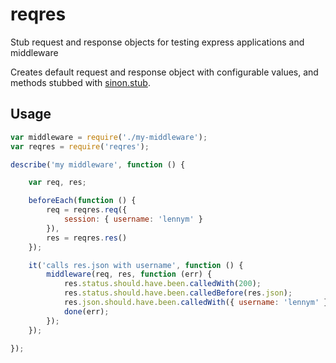 # reqres
Stub request and response objects for testing express applications and middleware

Creates default request and response object with configurable values, and methods stubbed with [sinon.stub](http://sinonjs.org/docs/#stubs).

## Usage

```javascript
var middleware = require('./my-middleware');
var reqres = require('reqres');

describe('my middleware', function () {

    var req, res;

    beforeEach(function () {
        req = reqres.req({
            session: { username: 'lennym' }
        }),
        res = reqres.res()
    });

    it('calls res.json with username', function () {
        middleware(req, res, function (err) {
            res.status.should.have.been.calledWith(200);
            res.status.should.have.been.calledBefore(res.json);
            res.json.should.have.been.calledWith({ username: 'lennym' });
            done(err);
        });
    });

});
```
